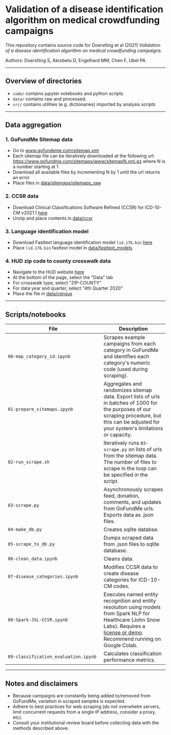 # Validation of a disease identification algorithm on medical crowdfunding campaigns

This repository contains source code for Doerstling et al (2021) *Validation of a disease identification algorithm on medical crowdfunding campaigns*.

Authors: Doerstling S, Akrobetu D, Engelhard MM, Chen F, Ubel PA

----
## Overview of directories

- `code/` contains jupyter notebooks and python scripts
- `data/` contains raw and processed.
- `src/` contains utilities (e.g. dictionaries) imported by analysis scripts

----

## Data aggregation

### 1. GoFundMe Sitemap data 
- Go to www.gofundeme.com/sitemap.xml
- Each sitemap file can be iteratively downloaded at the following url: https://www.gofundme.com/sitemaps/www/sitemapN.xml.gz where N is a number starting at 1
- Download all available files by incrementing N by 1 until the url returns an error
- Place files in [data/sitemaps/sitemaps_raw](data/sitemaps/sitemaps_raw)

### 2. CCSR data
- Download Clinical Classifications Software Refined (CCSR) for ICD-10-CM v2021.1 [here](https://www.hcup-us.ahrq.gov/toolssoftware/ccsr/DXCCSR_v2021-1.zip)
- Unzip and place contents in [data/ccsr](data/ccsr)

### 3. Language identification model
- Download Fasttext language identification model `lid.176.bin` [here](https://fasttext.cc/docs/en/language-identification.html)
- Place `lid.176.bin` fasttext model in [data/fasttext_models](data/fasttext_models)

### 4. HUD zip code to county crosswalk data
- Navigate to the HUD website [here](https://www.huduser.gov/portal/datasets/usps_crosswalk.html)
- At the bottom of the page, select the "Data" tab
- For crosswalk type, select "ZIP-COUNTY"
- For data year and quarter, select "4th Quarter 2020"
- Place the file in [data/census](data/census)

----

## Scripts/notebooks

File | Description
--- | ---
`00-map_category_id.ipynb` <img width=300/> | Scrapes example campaigns from each category in GoFundMe and identifies each category's numeric code (used during scraping).
`01-prepare_sitemaps.ipynb` <img width=300/> | Aggregates and randomizes sitemap data. Export lists of urls in batches of 1000 for the purposes of our scraping procedure, but this can be adjusted for your system's limitations or capacity.
`02-run_scrape.sh` <img width=300/> | Iteratively runs `03-scrape.py` on lists of urls from the sitemap data. The number of files to scrape in the loop can be specified in the script.
`03-scrape.py` <img width=300/> | Asynchronously scrapes feed, donation, comments, and updates from GoFundMe urls. Exports data as .json files.
`04-make_db.py` <img width=300/> | Creates sqlite databse.
`05-scrape_to_db.py` <img width=300/> | Dumps scraped data from .json files to sqlite database.
`06-clean_data.ipynb` <img width=300/> | Cleans data.
`07-disease_categories.ipynb` <img width=300/> | Modifies CCSR data to create disease categories for ICD-10-CM codes.
`08-Spark-JSL-CCSR.ipynb` <img width=300/> | Executes named entity recognition and entity resolution using models from Spark NLP for Healthcare (John Snow Labs). Requires a [license or demo](https://www.johnsnowlabs.com/spark-nlp-health/). Recommend running on Google Colab.
`09-classification_evaluation.ipynb` <img width=600/> | Calculates classification performance metrics.


----

## Notes and disclaimers
- Because campaigns are constantly being added to/removed from GoFundMe, variation in scraped samples is expected.
- Adhere to best practices for web scraping (do not overwhelm servers, limit concurrent requests from a single IP address, consider a proxy, etc). 
- Consult your institutional review board before collecting data with the methods described above.

